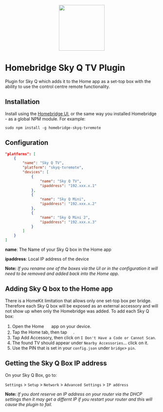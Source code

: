 <p align="center">

<img src="https://github.com/neilpatel121/homebridge-skyq-tvremote/raw/main/branding/logo.png" height="150">

</p>

# Homebridge Sky Q TV Plugin

Plugin for Sky Q which adds it to the Home app as a set-top box with the ability to use the control centre remote functionality.

## Installation

Install using the [Homebridge UI](https://github.com/oznu/homebridge-config-ui-x), or the same way you installed Homebridge - as a global NPM module. For example:

```shell
sudo npm install -g homebridge-skyq-tvremote
```

## Configuration

```json
"platforms": [
    {
        "name": "Sky Q TV",
        "platform": "skyq-tvremote",
        "devices": [
            {
                "name": "Sky Q TV",
                "ipaddress": "192.xxx.x.1"
            },
            {
                "name": "Sky Q Mini",
                "ipaddress": "192.xxx.x.2"
            },
            {
                "name": "Sky Q Mini 2",
                "ipaddress": "192.xxx.x.3"
            }
        ]
    }
]
```

**name**: The Name of your Sky Q box in the Home app

**ipaddress**: Local IP address of the device

**Note:** *If you rename one of the boxes via the UI or in the configuration it will need to be removed and added back into the Home app.*

## Adding Sky Q box to the Home app

There is a HomeKit limitation that allows only one set-top box per bridge. Therefore each Sky Q box will be exposed as an external accessory and will not show up when only the Homebridge was added. To add each Sky Q box:

1. Open the Home <img src="https://user-images.githubusercontent.com/3979615/78010622-4ea1d380-738e-11ea-8a17-e6a465eeec35.png" height="16.42px"> app on your device.
2. Tap the Home tab, then tap <img src="https://user-images.githubusercontent.com/3979615/78010869-9aed1380-738e-11ea-9644-9f46b3633026.png" height="16.42px">.
3. Tap Add Accessory, then click on `I Don't Have a Code or Cannot Scan`.
4. The found TV should appear under `Nearby Accessories`… click on it.
5. Use the PIN that is set in your `config.json` under `bridge`> `pin`.

## Getting the Sky Q Box IP address

On your Sky Q Box, go to:

`Settings` > `Setup` > `Network` > `Advanced Settings` > `IP address`

**Note:** *If you dont reserve an IP address on your router via the DHCP settings then it may get a differnt IP if you restart your router and this will cause the plugin to fail.*
